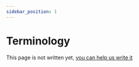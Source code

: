 ```yaml
---
sidebar_position: 1
---
```


# Terminology

This page is not written yet, [you can help us write it](https://github.com/LunarVim/lunarvim.org/issues/352)
